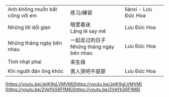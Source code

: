 
| | | |
|---|---|---|
| Anh không muốn bất công với em | 练习/練習 | liànxí - Lưu Đức Hoa |
| Những lời dối gian | 暗里着迷 <br> Lặng lẽ say mê | Lưu Đức Hoa | 
| Những tháng ngày bên nhau | 一起走过的日子 <br> Những tháng ngày bên nhau | Lưu Đức Hoa |
| Tình nhạt phai | 来生缘 | |
| Khi người đàn ông khóc | 男人哭吧不是罪 | Lưu Đức Hoa | 

[https://youtu.be/JelK9gLVMVM](https://youtu.be/JelK9gLVMVM)  
[https://youtu.be/2VeYkS6FfM8](https://youtu.be/2VeYkS6FfM8)
